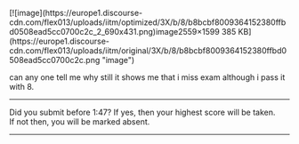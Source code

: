 [![image](https://europe1.discourse-
cdn.com/flex013/uploads/iitm/optimized/3X/b/8/b8bcbf8009364152380ffbd0508ead5cc0700c2c_2_690x431.png)image2559×1599
385 KB](https://europe1.discourse-
cdn.com/flex013/uploads/iitm/original/3X/b/8/b8bcbf8009364152380ffbd0508ead5cc0700c2c.png
"image")

  
can any one tell me why still it shows me that i miss exam although i pass it
with 8.



---

Did you submit before 1:47? If yes, then your highest score will be taken.  
If not then, you will be marked absent.



---

